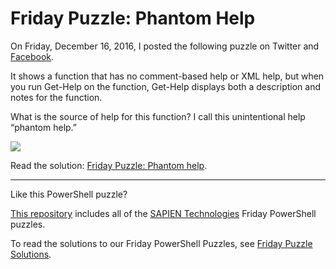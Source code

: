#  Friday Puzzle: Phantom Help

On Friday, December 16, 2016, I posted the following puzzle on Twitter and [Facebook](https://www.facebook.com/SAPIENTech/photos/a.10151095012027283.433079.82797372282/10154148014982283/?type=3).

It shows a function that has no comment-based help or XML help, but when you run Get-Help on the function, Get-Help displays both a description and notes for the function.

What is the source of help for this function? I call this unintentional help “phantom help.”

![](https://i1.wp.com/www.sapien.com/blog/wp-content/uploads/2020/12/Screenshot-2016-12-16-12.46.18.png?ssl=1)

Read the solution: [Friday Puzzle: Phantom help](https://www.sapien.com/blog/2016/12/22/friday-puzzle-phantom-help/). 


----------
Like this PowerShell puzzle?

[This repository](https://github.com/SAPIENTechnologies/FridayPowerShellPuzzle) includes all of the [SAPIEN Technologies](https://sapien.com/blog) Friday PowerShell puzzles. 

To read the solutions to our Friday PowerShell Puzzles, see [Friday Puzzle Solutions](https://www.sapien.com/blog/topics/puzzle/). 